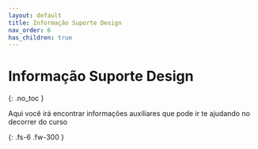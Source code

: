 ```yaml
---
layout: default
title: Informação Suporte Design
nav_order: 6
has_children: true
---
```


# Informação Suporte Design

{: .no_toc }

Aqui você irá encontrar informações auxiliares que pode ir te ajudando no decorrer do curso

{: .fs-6 .fw-300 }
